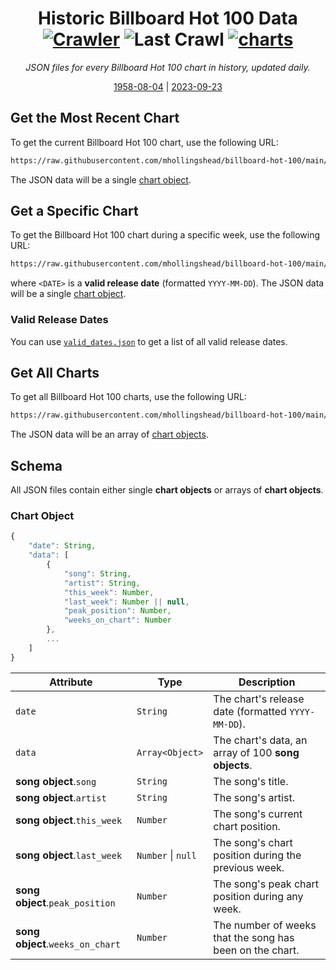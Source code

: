 
<h1 align="center">
    <div>Historic Billboard Hot 100 Data</div>
    <div>
        <a href="https://github.com/mhollingshead/billboard-hot-100/actions/workflows/crawler.yml"><img src="https://github.com/mhollingshead/billboard-hot-100/actions/workflows/crawler.yml/badge.svg" alt="Crawler" /></a>
        <a><img src="https://img.shields.io/static/v1?label=Last%20Crawl&message=20%20Sep%202023%2004%3A16%3A04&color=34D058&labelColor=333a41" alt="Last Crawl" /></a>
        <a href="https://github.com/mhollingshead/billboard-hot-100/tree/main/date"><img src="https://img.shields.io/static/v1?label=Charts&message=3399&color=blue&labelColor=333a41" alt="charts" /></a>
    </div>
</h1>

<p align="center">
    <i>JSON files for every Billboard Hot 100 chart in history, updated daily.</i>
</p>
<p align="center">
    <a href="https://raw.githubusercontent.com/mhollingshead/billboard-hot-100/main/date/1958-08-04.json">1958-08-04</a> | <a href="https://raw.githubusercontent.com/mhollingshead/billboard-hot-100/main/date/2023-09-23.json">2023-09-23</a>
</p>

## Get the Most Recent Chart

To get the current Billboard Hot 100 chart, use the following URL:

```html
https://raw.githubusercontent.com/mhollingshead/billboard-hot-100/main/recent.json
```

The JSON data will be a single [chart object](#chart-object).

## Get a Specific Chart

To get the Billboard Hot 100 chart during a specific week, use the following URL:

```html
https://raw.githubusercontent.com/mhollingshead/billboard-hot-100/main/date/<DATE>.json
```

where `<DATE>` is a **valid release date** (formatted `YYYY-MM-DD`). The JSON data will be a single [chart object](#chart-object).

### Valid Release Dates

You can use [`valid_dates.json`](https://raw.githubusercontent.com/mhollingshead/billboard-hot-100/main/valid_dates.json) to get a list of all valid release dates.

## Get All Charts

To get all Billboard Hot 100 charts, use the following URL:

```html
https://raw.githubusercontent.com/mhollingshead/billboard-hot-100/main/all.json
```

The JSON data will be an array of [chart objects](#chart-object).

## Schema

All JSON files contain either single **chart objects** or arrays of **chart objects**.

### Chart Object

```javascript
{
    "date": String,
    "data": [
        {
            "song": String,
            "artist": String,
            "this_week": Number,
            "last_week": Number || null,
            "peak_position": Number,
            "weeks_on_chart": Number
        },
        ...
    ]
}
```

| Attribute | Type | Description |
| --- | --- | --- |
| `date` | `String` | The chart's release date (formatted `YYYY-MM-DD`). |
| `data` | `Array<Object>` | The chart's data, an array of 100 **song objects**. |
| **song object**.`song` | `String` | The song's title. |
| **song object**.`artist` | `String` | The song's artist. |
| **song object**.`this_week` | `Number` | The song's current chart position. |
| **song object**.`last_week` | `Number` \| `null` | The song's chart position during the previous week. |
| **song object**.`peak_position` | `Number` | The song's peak chart position during any week. |
| **song object**.`weeks_on_chart` | `Number` | The number of weeks that the song has been on the chart. |
